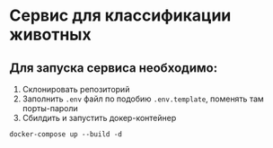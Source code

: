 # Сервис для классификации животных

## Для запуска сервиса необходимо:
1. Склонировать репозиторий
2. Заполнить `.env` файл по подобию `.env.template`, поменять там порты-пароли
3. Сбилдить и запустить докер-контейнер 
```
docker-compose up --build -d
```
